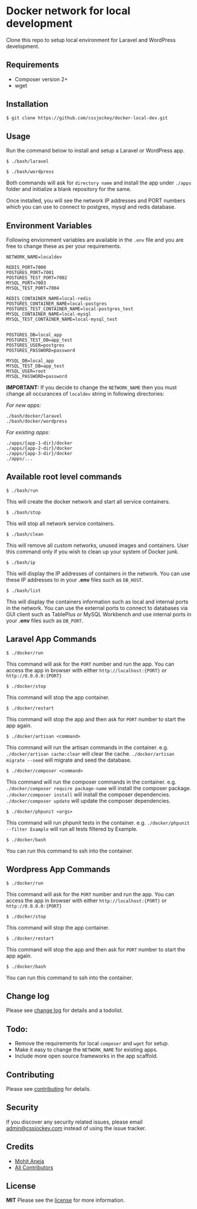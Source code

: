 # Docker network for local development

Clone this repo to setup local environment for Laravel and WordPress development.

## Requirements
- Composer version 2+
- wget
## Installation

``` bash
$ git clone https://github.com/cssjockey/docker-local-dev.git
```

## Usage
Run the command below to install and setup a Laravel or WordPress app.
```
$ ./bash/laravel
```
```
$ ./bash/wordpress
```
Both commands will ask for `directory name` and install the app under `./apps` folder and initialize a blank repository for the same.

Once installed, you will see the network IP addresses and PORT numbers which you can use to connect to postgres, mysql and redis database.

## Environment Variables
Following enviornment variables are available in the `.env` file and you are free to change these as per your requirements.

```
NETWORK_NAME=localdev

REDIS_PORT=7000
POSTGRES_PORT=7001
POSTGRES_TEST_PORT=7002
MYSQL_PORT=7003
MYSQL_TEST_PORT=7004

REDIS_CONTAINER_NAME=local-redis
POSTGRES_CONTAINER_NAME=local-postgres
POSTGRES_TEST_CONTAINER_NAME=local-postgres_test
MYSQL_CONTAINER_NAME=local-mysql
MYSQL_TEST_CONTAINER_NAME=local-mysql_test


POSTGRES_DB=local_app
POSTGRES_TEST_DB=app_test
POSTGRES_USER=postgres
POSTGRES_PASSWORD=password

MYSQL_DB=local_app
MYSQL_TEST_DB=app_test
MYSQL_USER=root
MYSQL_PASSWORD=password
```

__IMPORTANT:__ If you decide to change the `NETWORK_NAME` then you must change all occurances of `localdev` string in following directories:

*For new apps:*
```
./bash/docker/laravel
./bash/docker/wordpress
```
*For existing apps:*
```
./apps/{app-1-dir}/docker
./apps/{app-2-dir}/docker
./apps/{app-3-dir}/docker
./apps/...
```



## Available root level commands

```
$ ./bash/run
```
This will create the docker network and start all service containers.

```
$ ./bash/stop
```
This will stop all network service containers.

```
$ ./bash/clean
```
This will remove all custom networks, unused images and containers. User this command only if you wish to clean up your system of Docker junk.

```
$ ./bash/ip
```
This will display the IP addresses of containers in the network. You can use these IP addresses to in your **.env** files such as `DB_HOST`.

```
$ ./bash/list
```
This will display the containers information such as local and internal ports in the network. You can use the external ports to connect to databases via GUI client such as TablePlus or MySQL Workbench and use internal ports in your **.env** files such as `DB_PORT`.

## Laravel App Commands

```
$ ./docker/run
```
This command will ask for the `PORT` number and run the app. You can access the app in browser with either `http://localhost:{PORT}` or `http://0.0.0.0:{PORT}`
```
$ ./docker/stop
```
This command will stop the app container.
```
$ ./docker/restart
```
This command will stop the app and then ask for `PORT` number to start the app again.
```
$ ./docker/artisan <command>
```
This command will run the artisan commands in the container. 
e.g. 
`./docker/artisan cache:clear` will clear the cache.
`./docker/artisan migrate --seed` will migrate and seed the database.
```
$ ./docker/composer <command>
```
This command will run the composer commands in the container. 
e.g. 
`./docker/composer require package-name` will install the composer package.
`./docker/composer install` will install the composer dependencies.
`./docker/composer update` will update the composer dependencies.
```
$ ./docker/phpunit <args>
```
This command will run phpunit tests in the container.
 e.g. 
`./docker/phpunit --filter Example` will run all tests filtered by Example.
```
$ ./docker/bash
```
You can run this command to ssh into the container.

## Wordpress App Commands

```
$ ./docker/run
```
This command will ask for the `PORT` number and run the app. You can access the app in browser with either `http://localhost:{PORT}` or `http://0.0.0.0:{PORT}`
```
$ ./docker/stop
```
This command will stop the app container.
```
$ ./docker/restart
```
This command will stop the app and then ask for `PORT` number to start the app again.
```
$ ./docker/bash
```
You can run this command to ssh into the container.

## Change log

Please see [change log](changelog.md) for details and a todolist.

## Todo:
- Remove the requirements for local `composer` and `wget` for setup.
- Make it easy to change the `NETWORK_NAME` for existing apps.
- Include more open source frameworks in the app scaffold.
## Contributing

Please see [contributing](contributing.md) for details.

## Security

If you discover any security related issues, please email admin@cssjockey.com instead of using the issue tracker.

## Credits

- [Mohit Aneja](https://github.com/cssjockey)
- [All Contributors](https://github.com/customerstack/cs-docker-network/graphs/contributors)

## License

__MIT__ Please see the [license](license.md) for more information.

